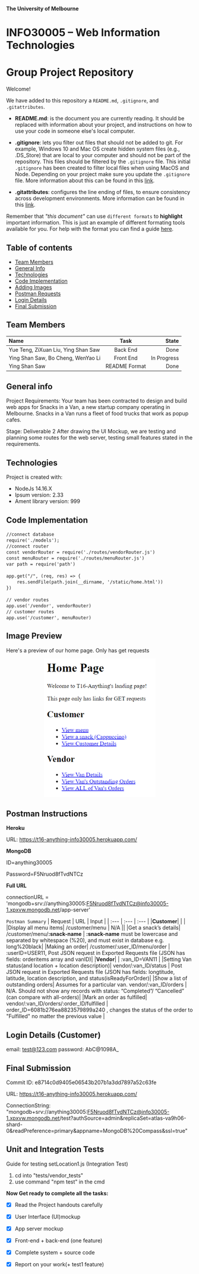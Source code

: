 **The University of Melbourne**
# INFO30005 – Web Information Technologies

# Group Project Repository

Welcome!

We have added to this repository a `README.md`, `.gitignore`, and `.gitattributes`.

* **README.md**: is the document you are currently reading. It should be replaced with information about your project, and instructions on how to use your code in someone else's local computer.

* **.gitignore**: lets you filter out files that should not be added to git. For example, Windows 10 and Mac OS create hidden system files (e.g., .DS_Store) that are local to your computer and should not be part of the repository. This files should be filtered by the `.gitignore` file. This initial `.gitignore` has  been created to filter local files when using MacOS and Node. Depending on your project make sure you update the `.gitignore` file.  More information about this can be found in this [link](https://www.atlassian.com/git/tutorials/saving-changes/gitignore).

* **.gitattributes**: configures the line ending of files, to ensure consistency across development environments. More information can be found in this [link](https://git-scm.com/docs/gitattributes).

Remember that _"this document"_ can use `different formats` to **highlight** important information. This is just an example of different formating tools available for you. For help with the format you can find a guide [here](https://docs.github.com/en/github/writing-on-github).

## Table of contents
* [Team Members](#team-members)
* [General Info](#general-info)
* [Technologies](#technologies)
* [Code Implementation](#code-implementation)
* [Adding Images](#image-preview)
* [Postman Requests](#postman-instructions)
* [Login Details](#login-details)
* [Final Submission](#final-submission)

## Team Members

| Name | Task | State |
| :---         |     :---:      |          ---: |
| Yue Teng, ZiXuan Liu, Ying Shan Saw | Back End     |  Done |
| Ying Shan Saw, Bo Cheng, WenYao Li   | Front End  |  In Progress |
| Ying Shan Saw | README Format      |  Done |

## General info
Project Requirements: 
Your team has been contracted to design and build web apps for Snacks in a Van, a new startup company operating 
in Melbourne. Snacks in a Van runs a fleet of food trucks that work as popup cafes.

Stage: Deliverable 2
After drawing the UI Mockup, we are testing and planning some routes for the web server, testing small features stated in the requirements.

## Technologies
Project is created with:
* NodeJs 14.16.X
* Ipsum version: 2.33
* Ament library version: 999

## Code Implementation

```JS
//connect database
require('./models');
//connect router
const vendorRouter = require('./routes/vendorRouter.js')
const menuRouter = require('./routes/menuRouter.js')
var path = require('path')

app.get("/", (req, res) => {
    res.sendFile(path.join(__dirname, '/static/home.html')) 
})

// vendor routes
app.use('/vendor', vendorRouter)
// customer routes
app.use('/customer', menuRouter)

```

## Image Preview
<p> Here's a preview of our home page. Only has get requests</p>
<p align="center">
  <img src="static/github-images/deliv2-landingpage.png"  width="300" >
</p>

## Postman Instructions
**Heroku**

URL: https://t16-anything-info30005.herokuapp.com/

**MongoDB**

ID=anything30005

Password=F5Nruod8fTvdNTCz

**Full URL**

connectionURL = 'mongodb+srv://anything30005:F5Nruod8fTvdNTCz@info30005-1.xpxvw.mongodb.net/app-server'

`Postman Summary`
| Request | URL | Input |
| :---         |     :---      |          :--- |
|**Customer**| | |
|Display all menu items| /customer/menu | N/A || 
|Get a snack’s details| /customer/menu/**:snack-name** | **:snack-name** must be lowercase and separated by whitespace (%20), and must exist in database e.g. long%20black|
|Making an order| /customer/:user_ID/menu/order | :userID=USER11, Post JSON request in Exported Requests file (JSON has fields: orderitems array and vanID)| 
|**Vendor**| | :van_ID=VAN11 |
|Setting Van status(and location + location description)| vendor/:van_ID/status | Post JSON request in Exported Requests file (JSON has fields: longtitude, latitude, location description, and status(isReadyForOrder)| 
|Show a list of outstanding orders| Assumes for a particular van.   vendor/:van_ID/orders | N/A. Should not show any records with status: “Completed”/ “Cancelled” (can compare with all-orders)|
|Mark an order as fulfilled| vendor/:van_ID/orders/:order_ID/fulfilled | order_ID=6081b276ea8823579899a240 , changes the status of the order to "Fulfilled" no matter the previous value | 

## Login Details (Customer)
email: test@123.com
password: AbC@1098A_

## Final Submission
Commit ID: e8714c0d9405e06543b207b1a3dd7897a52c63fe

URL: https://t16-anything-info30005.herokuapp.com/

ConnectionString: "mongodb+srv://anything30005:F5Nruod8fTvdNTCz@info30005-1.xpxvw.mongodb.net/test?authSource=admin&replicaSet=atlas-va9h06-shard-0&readPreference=primary&appname=MongoDB%20Compass&ssl=true"


## Unit and Integration Tests
Guide for testing setLocation1.js (Integration Test)
1. cd into "tests/vendor_tests"
2. use command "npm test" in the cmd

**Now Get ready to complete all the tasks:**

- [x] Read the Project handouts carefully
- [x] User Interface (UI)mockup
- [x] App server mockup
- [x] Front-end + back-end (one feature)
- [x] Complete system + source code
- [x] Report on your work(+ test1 feature)

